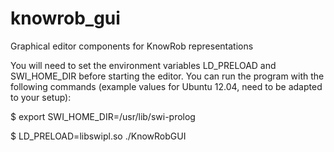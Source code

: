 knowrob_gui
===========

Graphical editor components for KnowRob representations

You will need to set the environment variables LD_PRELOAD and SWI_HOME_DIR before starting 
the editor. You can run the program with the following commands (example values for Ubuntu 
12.04, need to be adapted to your setup):

$ export SWI_HOME_DIR=/usr/lib/swi-prolog

$ LD_PRELOAD=libswipl.so ./KnowRobGUI 
